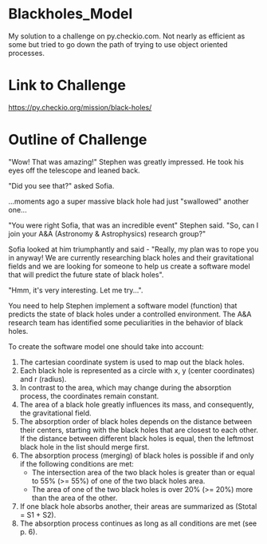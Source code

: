 # Blackholes_Model
My solution to a challenge on py.checkio.com. Not nearly as efficient as some but tried to go down the path of trying to use object oriented processes.

# Link to Challenge
https://py.checkio.org/mission/black-holes/

# Outline of Challenge

"Wow! That was amazing!" Stephen was greatly impressed. He took his eyes off the telescope and leaned back.

"Did you see that?" asked Sofia.

...moments ago a super massive black hole had just "swallowed" another one...

"You were right Sofia, that was an incredible event" Stephen said. "So, can I join your A&A (Astronomy & Astrophysics) research group?"

Sofia looked at him triumphantly and said - "Really, my plan was to rope you in anyway! We are currently researching black holes and their gravitational fields and we are looking for someone to help us create a software model that will predict the future state of black holes".

"Hmm, it's very interesting. Let me try...".

You need to help Stephen implement a software model (function) that predicts the state of black holes under a controlled environment. The A&A research team has identified some peculiarities in the behavior of black holes.

To create the software model one should take into account:

1. The cartesian coordinate system is used to map out the black holes.
2. Each black hole is represented as a circle with x, y (center coordinates) and r (radius).
3. In contrast to the area, which may change during the absorption process, the coordinates remain constant.
4. The area of a black hole greatly influences its mass, and consequently, the gravitational field.
5. The absorption order of black holes depends on the distance between their centers, starting with the black holes that are closest to each other. If the distance between different black holes is equal, then the leftmost black hole in the list should merge first.
6. The absorption process (merging) of black holes is possible if and only if the following conditions are met:
   - The intersection area of the two black holes is greater than or equal to 55% (>= 55%) of one of the two black holes area.
   - The area of one of the two black holes is over 20% (>= 20%) more than the area of the other.
7. If one black hole absorbs another, their areas are summarized as (Stotal = S1 + S2).
8. The absorption process continues as long as all conditions are met (see p. 6).
